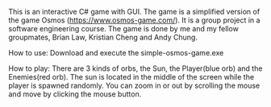 This is an interactive C# game with GUI. The game is a simplified version of the game Osmos (https://www.osmos-game.com/).
It is a group project in a software engineering course. 
The game is done by me and my fellow groupmates, Brian Law, Kristian Cheng and Andy Chung.

How to use:
Download and execute the simple-osmos-game.exe

How to play:
There are 3 kinds of orbs, the Sun, the Player(blue orb) and the Enemies(red orb).
The sun is located in the middle of the screen while the player is spawned randomly.
You can zoom in or out by scrolling the mouse and move by clicking the mouse button.
